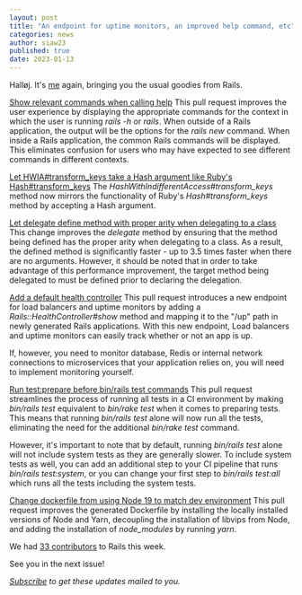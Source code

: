 ```yaml
---
layout: post
title: "An endpoint for uptime monitors, an improved help command, etc"
categories: news
author: siaw23
published: true
date: 2023-01-13
---
```


Halløj. It's [me](https://hayford.dev/about/) again, bringing you the usual goodies from Rails.

[Show relevant commands when calling help](https://github.com/rails/rails/pull/46164)
This pull request improves the user experience by displaying the appropriate commands for the context in which the user is running _rails -h_ or _rails_. When outside of a Rails application, the output will be the options for the _rails new_ command. When inside a Rails application, the common Rails commands will be displayed. This eliminates confusion for users who may have expected to see different commands in different contexts.

[Let HWIA#transform_keys take a Hash argument like Ruby's Hash#transform_keys](https://github.com/rails/rails/pull/46846)
The _HashWithIndifferentAccess#transform_keys_ method now mirrors the functionality of Ruby's _Hash#transform_keys_ method by accepting a Hash argument.

[Let delegate define method with proper arity when delegating to a class](https://github.com/rails/rails/pull/46875)
This change improves the _delegate_ method by ensuring that the method being defined has the proper arity when delegating to a class. As a result, the defined method is significantly faster - up to 3.5 times faster when there are no arguments. However, it should be noted that in order to take advantage of this performance improvement, the target method being delegated to must be defined prior to declaring the delegation.

[Add a default health controller](https://github.com/rails/rails/pull/46936)
This pull request introduces a new endpoint for load balancers and uptime monitors by adding a _Rails::HealthController#show_ method and mapping it to the "/up" path in newly generated Rails applications. With this new endpoint, Load balancers and uptime monitors can easily track whether or not an app is up.&nbsp;

If, however, you need to monitor database, Redis or internal network connections to microservices that your application relies on, you will need to implement monitoring yourself.

[Run test:prepare before bin/rails test commands](https://github.com/rails/rails/pull/46664)
This pull request streamlines the process of running all tests in a CI environment by making _bin/rails_ _test_ equivalent to _bin/rake test_ when it comes to preparing tests. This means that running _bin/rails_ _test_ alone will now run all the tests, eliminating the need for the additional _bin/rake test_ command.

However, it's important to note that by default, running _bin/rails test_ alone will not include system tests as they are generally slower. To include system tests as well, you can add an additional step to your CI pipeline that runs _bin/rails test:system_, or you can change your first step to _bin/rails test:all_ which runs all the tests including the system tests.

[Change dockerfile from using Node 19 to match dev environment](https://github.com/rails/rails/pull/46794)
This pull request improves the generated Dockerfile by installing the locally installed versions of Node and Yarn, decoupling the installation of libvips from Node, and adding the installation of _node_modules_ by running _yarn_.

We had [33 contributors](https://contributors.rubyonrails.org/contributors/in-time-window/20230107-20230113) to Rails this week.

See you in the next issue!

<p><i><a href="https://world.hey.com/this.week.in.rails">Subscribe</a> to get these updates mailed to you.</i></p>
